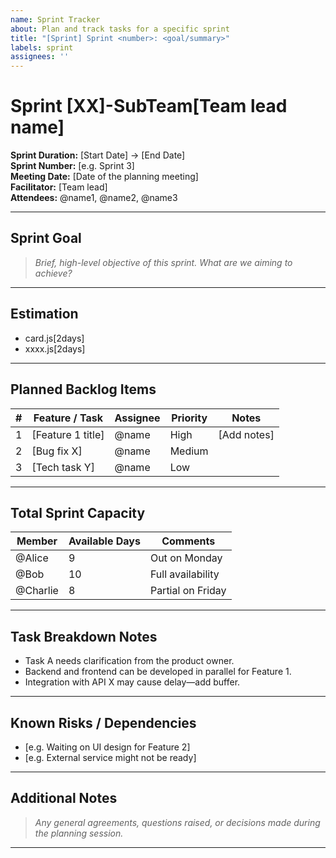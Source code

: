```yaml
---
name: Sprint Tracker
about: Plan and track tasks for a specific sprint
title: "[Sprint] Sprint <number>: <goal/summary>"
labels: sprint
assignees: ''
---
```

#  Sprint [XX]-SubTeam[Team lead name]

**Sprint Duration:** [Start Date] → [End Date]  
**Sprint Number:** [e.g. Sprint 3]  
**Meeting Date:** [Date of the planning meeting]  
**Facilitator:** [Team lead]  
**Attendees:** @name1, @name2, @name3

---

##  Sprint Goal
> _Brief, high-level objective of this sprint. What are we aiming to achieve?_

---
## Estimation
- card.js[2days]
- xxxx.js[2days]

---

##  Planned Backlog Items

| # | Feature / Task | Assignee | Priority | Notes |
|---|----------------|----------|----------|-------|
| 1 | [Feature 1 title] | @name   |  High     | [Add notes] |
| 2 | [Bug fix X]      | @name   |  Medium   |         |
| 3 | [Tech task Y]    | @name   | Low      |         |

---

##  Total Sprint Capacity

| Member    | Available Days | Comments         |
|-----------|----------------|------------------|
| @Alice    | 9              | Out on Monday    |
| @Bob      | 10             | Full availability |
| @Charlie  | 8              | Partial on Friday |

---

##  Task Breakdown Notes

- Task A needs clarification from the product owner.
- Backend and frontend can be developed in parallel for Feature 1.
- Integration with API X may cause delay—add buffer.

---

##  Known Risks / Dependencies

- [e.g. Waiting on UI design for Feature 2]
- [e.g. External service might not be ready]

---

##  Additional Notes

> _Any general agreements, questions raised, or decisions made during the planning session._

---

